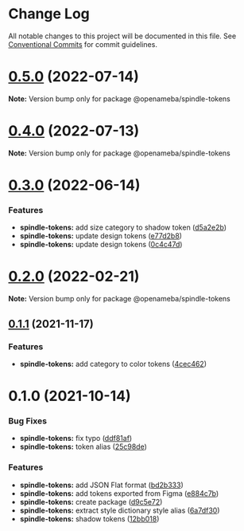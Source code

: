 # Change Log

All notable changes to this project will be documented in this file.
See [Conventional Commits](https://conventionalcommits.org) for commit guidelines.

# [0.5.0](https://github.com/openameba/spindle/compare/@openameba/spindle-tokens@0.4.0...@openameba/spindle-tokens@0.5.0) (2022-07-14)

**Note:** Version bump only for package @openameba/spindle-tokens





# [0.4.0](https://github.com/openameba/spindle/compare/@openameba/spindle-tokens@0.3.0...@openameba/spindle-tokens@0.4.0) (2022-07-13)

**Note:** Version bump only for package @openameba/spindle-tokens





# [0.3.0](https://github.com/openameba/spindle/compare/@openameba/spindle-tokens@0.2.0...@openameba/spindle-tokens@0.3.0) (2022-06-14)


### Features

* **spindle-tokens:** add size category to shadow token ([d5a2e2b](https://github.com/openameba/spindle/commit/d5a2e2b9e87f9da350b67e9d6d521720724a4065))
* **spindle-tokens:** update design tokens ([e77d2b8](https://github.com/openameba/spindle/commit/e77d2b897c6d07cecc6cdf926dfb0c2c4d3729ad))
* **spindle-tokens:** update design tokens ([0c4c47d](https://github.com/openameba/spindle/commit/0c4c47de7c5f6650829e20d688a8845fe1aa0cf6))





# [0.2.0](https://github.com/openameba/spindle/compare/@openameba/spindle-tokens@0.1.1...@openameba/spindle-tokens@0.2.0) (2022-02-21)

**Note:** Version bump only for package @openameba/spindle-tokens





## [0.1.1](https://github.com/openameba/spindle/compare/@openameba/spindle-tokens@0.1.0...@openameba/spindle-tokens@0.1.1) (2021-11-17)


### Features

* **spindle-tokens:** add category to color tokens ([4cec462](https://github.com/openameba/spindle/commit/4cec462ccab82cf7c34f7e0f27cabd0bd4f9796c))





# 0.1.0 (2021-10-14)


### Bug Fixes

* **spindle-tokens:** fix typo ([ddf81af](https://github.com/openameba/spindle/commit/ddf81af2a841039ae2cf80ab863f6dbeee27dbe8))
* **spindle-tokens:** token alias ([25c98de](https://github.com/openameba/spindle/commit/25c98de1a548015ddad0ed3f9fac585e66e82cb6))


### Features

* **spindle-tokens:** add JSON Flat format ([bd2b333](https://github.com/openameba/spindle/commit/bd2b3332c710cc121c9725d03039c2d6f71b9a8d))
* **spindle-tokens:** add tokens exported from Figma ([e884c7b](https://github.com/openameba/spindle/commit/e884c7b2d10aab74f1ad87b591ced78b2dcf3681))
* **spindle-tokens:** create package ([d9c5e72](https://github.com/openameba/spindle/commit/d9c5e72120d049bb5306c54120c043422b76ecac))
* **spindle-tokens:** extract style dictionary style alias ([6a7df30](https://github.com/openameba/spindle/commit/6a7df3075856c4c44664880867b1ad17a6dc7708))
* **spindle-tokens:** shadow tokens ([12bb018](https://github.com/openameba/spindle/commit/12bb0181ee6fe6bc8de7d169bcb45153868c4f2b))
